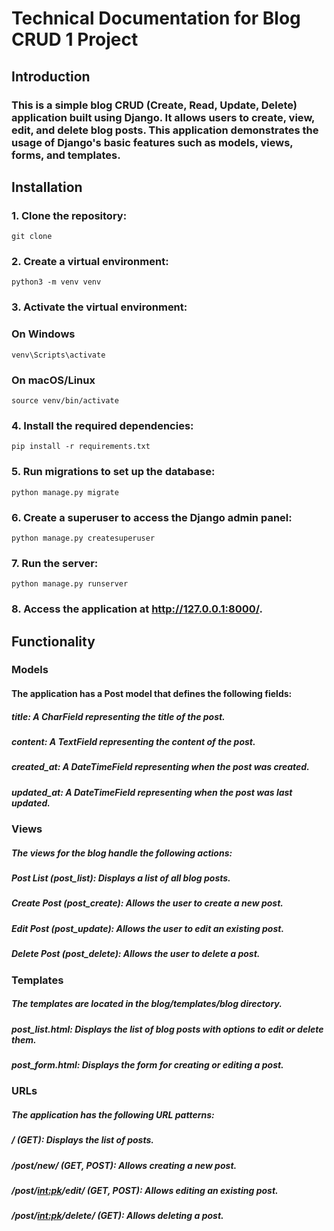 # Technical Documentation for Blog CRUD 1 Project
## Introduction
### This is a simple blog CRUD (Create, Read, Update, Delete) application built using Django. It allows users to create, view, edit, and delete blog posts. This application demonstrates the usage of Django's basic features such as models, views, forms, and templates.

## Installation
### 1. Clone the repository:
```git clone```
### 2. Create a virtual environment:
```python3 -m venv venv```
### 3. Activate the virtual environment:
### On Windows
```venv\Scripts\activate```
### On macOS/Linux
```source venv/bin/activate```
### 4. Install the required dependencies:
```pip install -r requirements.txt```
### 5. Run migrations to set up the database:
```python manage.py migrate```
### 6. Create a superuser to access the Django admin panel:
```python manage.py createsuperuser```
### 7. Run the server:
```python manage.py runserver```
### 8. Access the application at http://127.0.0.1:8000/.

## Functionality
### Models
#### The application has a Post model that defines the following fields:

##### title: A CharField representing the title of the post.
##### content: A TextField representing the content of the post.
##### created_at: A DateTimeField representing when the post was created.
##### updated_at: A DateTimeField representing when the post was last updated.
### Views
##### The views for the blog handle the following actions:

##### Post List (post_list): Displays a list of all blog posts.
##### Create Post (post_create): Allows the user to create a new post.
##### Edit Post (post_update): Allows the user to edit an existing post.
##### Delete Post (post_delete): Allows the user to delete a post.
### Templates
##### The templates are located in the blog/templates/blog directory.

##### post_list.html: Displays the list of blog posts with options to edit or delete them.
##### post_form.html: Displays the form for creating or editing a post.
### URLs
##### The application has the following URL patterns:

##### / (GET): Displays the list of posts.
##### /post/new/ (GET, POST): Allows creating a new post.
##### /post/<int:pk>/edit/ (GET, POST): Allows editing an existing post.
##### /post/<int:pk>/delete/ (GET): Allows deleting a post.